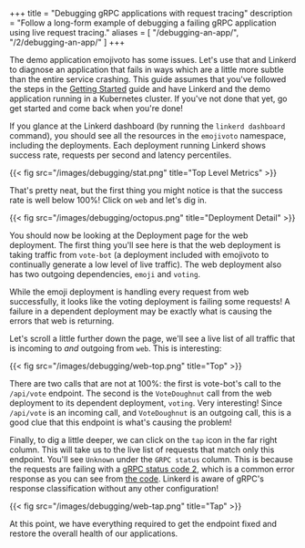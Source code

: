 +++
title = "Debugging gRPC applications with request tracing"
description = "Follow a long-form example of debugging a failing gRPC application using live request tracing."
aliases = [
  "/debugging-an-app/",
  "/2/debugging-an-app/"
]
+++

The demo application emojivoto has some issues. Let's use that and Linkerd to
diagnose an application that fails in ways which are a little more subtle than
the entire service crashing. This guide assumes that you've followed the steps
in the [Getting Started](/2/getting-started/) guide and have Linkerd and the
demo application running in a Kubernetes cluster. If you've not done that yet,
go get started and come back when you're done!

If you glance at the Linkerd dashboard (by running the `linkerd dashboard`
command), you should see all the resources in the `emojivoto` namespace,
including the deployments. Each deployment running Linkerd shows success rate,
requests per second and latency percentiles.

{{< fig src="/images/debugging/stat.png" title="Top Level Metrics" >}}

That's pretty neat, but the first thing you might notice is that the success
rate is well below 100%! Click on `web` and let's dig in.

{{< fig src="/images/debugging/octopus.png" title="Deployment Detail" >}}

You should now be looking at the Deployment page for the web deployment. The first
thing you'll see here is that the web deployment is taking traffic from `vote-bot`
(a deployment included with emojivoto to continually generate a low level of
live traffic). The web deployment also has two outgoing dependencies, `emoji`
and `voting`.

While the emoji deployment is handling every request from web successfully, it
looks like the voting deployment is failing some requests! A failure in a dependent
deployment may be exactly what is causing the errors that web is returning.

Let's scroll a little further down the page, we'll see a live list of all
traffic that is incoming to *and* outgoing from `web`. This is interesting:

{{< fig src="/images/debugging/web-top.png" title="Top" >}}

There are two calls that are not at 100%: the first is vote-bot's call to the
`/api/vote` endpoint. The second is the `VoteDoughnut` call from the web
deployment to its dependent deployment, `voting`. Very interesting! Since
`/api/vote` is an incoming call, and `VoteDoughnut` is an outgoing call, this is
a good clue that this endpoint is what's causing the problem!

Finally, to dig a little deeper, we can click on the `tap` icon in the far right
column. This will take us to the live list of requests that match only this
endpoint. You'll see `Unknown` under the `GRPC status` column. This is because
the requests are failing with a
[gRPC status code 2](https://godoc.org/google.golang.org/grpc/codes#Code),
which is a common error response as you can see from
[the code][code]. Linkerd is aware of gRPC's response classification without any
other configuration!

{{< fig src="/images/debugging/web-tap.png" title="Tap" >}}

At this point, we have everything required to get the endpoint fixed and restore
the overall health of our applications.

[code]: https://github.com/BuoyantIO/emojivoto/blob/67faa83af33db647927946a672fc63ab7ce869aa/emojivoto-voting-svc/api/api.go#L21
